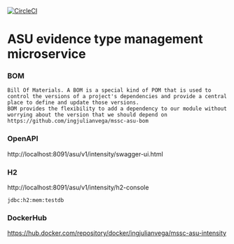 [![CircleCI](https://circleci.com/gh/ingjulianvega/mssc-asu-intensity.svg?style=svg)](https://circleci.com/gh/ingjulianvega/mssc-asu-intensity)

# ASU evidence type management microservice

### BOM

```
Bill Of Materials. A BOM is a special kind of POM that is used to control the versions of a project's dependencies and provide a central place to define and update those versions. 
BOM provides the flexibility to add a dependency to our module without worrying about the version that we should depend on
https://github.com/ingjulianvega/mssc-asu-bom
```

### OpenAPI

http://localhost:8091/asu/v1/intensity/swagger-ui.html

### H2

http://localhost:8091/asu/v1/intensity/h2-console

```
jdbc:h2:mem:testdb
```

### DockerHub

https://hub.docker.com/repository/docker/ingjulianvega/mssc-asu-intensity
